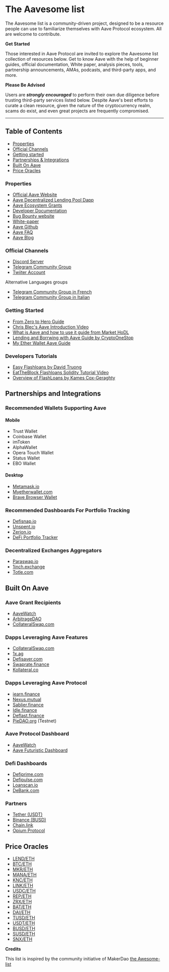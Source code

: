 # The Aavesome list

The Aavesome list is a community-driven project, designed to be a resource people can use to familiarize themselves with Aave Protocol ecosystem. All are welcome to contribute.

**Get Started**

Those interested in Aave Protocol are invited to explore the Aavesome list collection of resources below. Get to know Aave with the help of beginner guides, official documentation, White paper, analysis pieces, tools, partnership announcements, AMAs, podcasts, and third-party apps, and more.

**Please Be Advised**

Users are ***strongly encouraged*** to perform their own due diligence before trusting third-party services listed below. Despite Aave's best efforts to curate a clean resource, given the nature of the cryptocurrency realm, scams do exist, and even great projects are frequently compromised.

---

## Table of Contents

- [Properties](#properties)
- [Official Channels](#Official-Channels)
- [Getting started](#Getting-Started)
- [Partnerships & Integrations](#partnerships-and-integrations)
- [Built On Aave](#Built-On-Aave)
- [Price Oracles](#Price-Oracles)


### Properties

- [Official Aave Website](https://aave.com/)
- [Aave Decentralized Lending Pool Dapp](https://app.aave.com)
- [Aave Ecosystem Grants](https://medium.com/aave/aave-ecosystem-grants-88260ede1485)
- [Developer Documentation](https://docs.aave.com/developers)
- [Bug Bounty website](https://aave.com/bug-bounty)
- [White-paper](https://github.com/aave/aave-protocol/blob/master/docs/Aave_Protocol_Whitepaper_v1_0.pdf)
- [Aave Github](https://github.com/aave/)
- [Aave FAQ](https://app.aave.com/faq)
- [Aave Blog](https://medium.com/aave)

### Official Channels
- [Discord Server](https://discord.gg/36sR272)
- [Telegram Community Group](https://t.me/Aavesome)
- [Twiiter Account](https://twitter.com/AaveAave)

Alternative Languages groups

- [Telegram Community Group in French](https://t.me/ETHLend_FR)
- [Telegram Community Group in Italian](https://t.me/ETHLend_ITA)


### Getting Started

- [From Zero to Hero Guide](https://medium.com/aave/zero-to-hero-guide-2-0-dadce0f3e834)
- [Chris Blec's Aave Introduction Video](https://youtu.be/BiseNyNpniE)
- [What is Aave and how to use it guide from Market HoDL](https://www.markethodl.com/blog/what-is-aave-protocol-and-how-to-use-it)
- [Lending and Borrwing with Aave Guide by CryptoOneStop](https://www.youtube.com/watch?v=7PEV6xYgtpY)
- [My Ether Wallet Aave Guide](https://www.youtube.com/watch?v=sBzoUW83QTQ)


### Developers Tutorials

- [Easy Flashloans by David Truong](https://github.com/mrdavey/ez-flashloan)
- [EatTheBlock Flashloans Solidity Tutorial Video](https://youtu.be/03jO9vbrXvY)
- [Overview of FlashLoans by Kames Cox-Geraghty](https://www.youtube.com/watch?v=r5zxdQQ4bK0)

## Partnerships and Integrations

### Recommended Wallets Supporting Aave

#### Mobile
- Trust Wallet
- Coinbase Wallet
- imToken
- AlphaWallet
- Opera Touch Wallet
- Status Wallet
- EBO Wallet

#### Desktop
- [Metamask.io](https://metamask.io)
- [Myetherwallet.com](https://Myetherwallet.com)
- [Brave Browser Wallet](https://brave.com)

### Recommended Dashboards For Portfolio Tracking

- [Defisnap.io](https://defisnap.io)
- [Unspent.io](https://unspent.io)
- [Zerion.io](https://zerion.io)
- [DeFi Portfolio Tracker](http://portfolio.defiprime.com/)

### Decentralized Exchanges Aggregators

- [Paraswap.io](https://Paraswap.io)
- [1inch.exchange](https://1inch.exchange)
- [Totle.com](https://totle.com)

## Built On Aave

### Aave Grant Recipients
- [AaveWatch](https://aavewatch.now.sh/)
- [ArbitrageDAO](https://medium.com/@bneiluj/flash-boys-arbitrage-dao-c0b96d094f93)
- [CollateralSwap.com](https://CollateralSwap.com)

### Dapps Leveraging Aave Features

- [CollateralSwap.com](https://CollateralSwap.com)
- [1x.ag](https://1x.ag)
- [Defisaver.com](https://DefiSaver.com)
- [Swaprate.finance](https://swaprate.finance)
- [Kollateral.co](https://kollateral.co)

### Dapps Leveraging Aave Protocol

- [iearn.finance](https://iearn.finance)
- [Nexus.mutual](https://Nexus.mutual)
- [Sablier.finance](https://Sablier.finance)
- [Idle.finance](https://idle.finance)
- [Deflast.finance](https://deflast.finance/)
- [PieDAO.org](https://PieDao.org) (Testnet)

### Aave Protocol Dashboard

- [AaveWatch](https://aavewatch.now.sh/)
- [Aave Futuristic Dashboard](https://aave-futuristic-dashboard.now.sh)

### Defi Dashboards
- [Defiprime.com](https://defiprime.com/defi-rates)
- [Defipulse.com](https://defipulse.com/)
- [Loanscan.io](https://loanscan.io)
- [DeBank.com](https://debank.com/)

### Partners

- [Tether (USDT)](https://tether.to/)
- [Binance (BUSD)](http://binance.com)
- [Chain.link](chain.link)
- [Opium Protocol](https://opium.team/)


## Price Oracles

- [LEND/ETH](https://feeds.chain.link/lend-eth) 
- [BTC/ETH](https://feeds.chain.link/btc-eth)
- [MKR/ETH](https://feeds.chain.link/mkr-eth)
- [MANA/ETH](https://feeds.chain.link/mana-eth)
- [KNC/ETH](https://feeds.chain.link/knc-eth)
- [LINK/ETH](https://feeds.chain.link/link-eth)
- [USDC/ETH](https://feeds.chain.link/usdc-eth)
- [REP/ETH](https://feeds.chain.link/rep-eth)
- [ZRX/ETH](https://feeds.chain.link/zrx-eth)
- [BAT/ETH](https://feeds.chain.link/bat-eth)
- [DAI/ETH](https://feeds.chain.link/dai-eth)
- [TUSD/ETH](https://feeds.chain.link/tusd-eth)
- [USDT/ETH](https://feeds.chain.link/usdt-eth)
- [BUSD/ETH](https://feeds.chain.link/busd-eth)
- [SUSD/ETH](https://feeds.chain.link/susd-eth)
- [SNX/ETH](https://feeds.chain.link/snx-eth)

**Credits**

This list is inspired by the community initiative of MakerDao [the Awesome-list](https://github.com/makerdao/awesome-makerdao)
